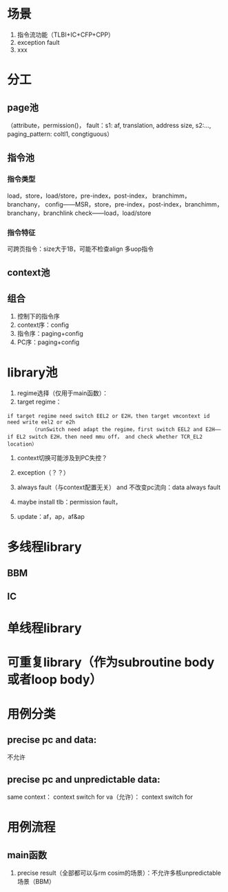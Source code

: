# 场景
1. 指令流功能（TLBI+IC+CFP+CPP）
1. exception fault
1. xxx

# 分工
## page池  
（attribute，permission()，
fault：s1: af, translation, address size, s2:..., 
paging_pattern: coltl1, congtiguous）

## 指令池
### 指令类型
load，store，load/store，pre-index，post-index，
branchimm，branchany，
config——MSR，store，pre-index，post-index，branchimm，branchany，branchlink
check——load，load/store
### 指令特征
可跨页指令：size大于1B，可能不检查align
多uop指令

## context池


## 组合
1. 控制下的指令序
1. context序：config
1. 指令序：paging+config
1. PC序：paging+config



# library池
1. regime选择（仅用于main函数）：
1. target regime：
```
if target regime need switch EEL2 or E2H，then target vmcontext id need write eel2 or e2h
		（runSwitch need adapt the regime，first switch EEL2 and E2H——if EL2 switch E2H，then need mmu off， and check whether TCR_EL2 location）
```
1. context切换可能涉及到PC失控？

1. exception（？？）
1. always fault（与context配置无关） and 不改变pc流向：data always fault
1. maybe install tlb：permission fault，
1. update：af，ap，af&ap

# 多线程library
## BBM
## IC

# 单线程library

# 可重复library（作为subroutine body或者loop body）


# 用例分类
## precise pc and data:
不允许
## precise pc and unpredictable data:

same context：
context switch for va（允许）：
context switch for 


# 用例流程
## main函数
1. precise result（全部都可以与rm cosim的场景）：不允许多核unpredictable 场景（BBM）